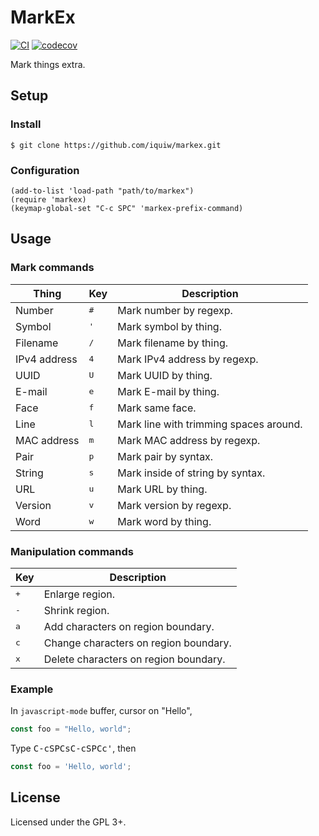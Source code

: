 # MarkEx

[![CI](https://github.com/iquiw/markex/actions/workflows/ci.yml/badge.svg)](https://github.com/iquiw/markex/actions/workflows/ci.yml)
[![codecov](https://codecov.io/gh/iquiw/markex/branch/main/graph/badge.svg?token=Hgq8QKnHsa)](https://codecov.io/gh/iquiw/markex)

Mark things extra.

## Setup

### Install

```console
$ git clone https://github.com/iquiw/markex.git
```

### Configuration

```emacs-lisp
(add-to-list 'load-path "path/to/markex")
(require 'markex)
(keymap-global-set "C-c SPC" 'markex-prefix-command)
```

## Usage

### Mark commands

| Thing        | Key          | Description                            |
| ---          | ---          | ---                                    |
| Number       | <kbd>#</kbd> | Mark number by regexp.                 |
| Symbol       | <kbd>'</kbd> | Mark symbol by thing.                  |
| Filename     | <kbd>/</kbd> | Mark filename by thing.                |
| IPv4 address | <kbd>4</kbd> | Mark IPv4 address by regexp.           |
| UUID         | <kbd>U</kbd> | Mark UUID by thing.                    |
| E-mail       | <kbd>e</kbd> | Mark E-mail by thing.                  |
| Face         | <kbd>f</kbd> | Mark same face.                        |
| Line         | <kbd>l</kbd> | Mark line with trimming spaces around. |
| MAC address  | <kbd>m</kbd> | Mark MAC address by regexp.            |
| Pair         | <kbd>p</kbd> | Mark pair by syntax.                   |
| String       | <kbd>s</kbd> | Mark inside of string by syntax.       |
| URL          | <kbd>u</kbd> | Mark URL by thing.                     |
| Version      | <kbd>v</kbd> | Mark version by regexp.                |
| Word         | <kbd>w</kbd> | Mark word by thing.                    |

### Manipulation commands

| Key          | Description                           |
| ---          | ---                                   |
| <kbd>+</kbd> | Enlarge region.                       |
| <kbd>-</kbd> | Shrink region.                        |
| <kbd>a</kbd> | Add characters on region boundary.    |
| <kbd>c</kbd> | Change characters on region boundary. |
| <kbd>x</kbd> | Delete characters on region boundary. |

### Example

In `javascript-mode` buffer, cursor on "Hello",

```javascript
const foo = "Hello, world";
```

Type <kbd>C-c</kbd><kbd>SPC</kbd><kbd>s</kbd><kbd>C-c</kbd><kbd>SPC</kbd><kbd>c</kbd><kbd>'</kbd>, then

```javascript
const foo = 'Hello, world';
```

## License

Licensed under the GPL 3+.
